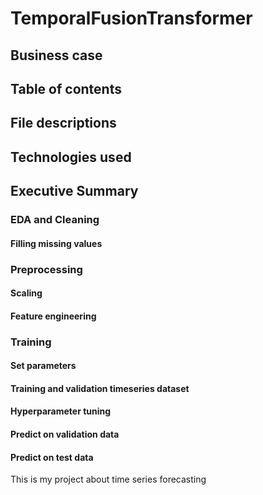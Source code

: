 # TemporalFusionTransformer

## Business case
## Table of contents
## File descriptions
## Technologies used
## Executive Summary
### EDA and Cleaning
#### Filling missing values
### Preprocessing 
#### Scaling
#### Feature engineering
### Training
#### Set parameters
#### Training and validation timeseries dataset 
#### Hyperparameter tuning
#### Predict on validation data
#### Predict on test data
This is my project about time series forecasting